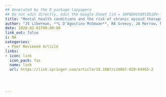 ```yaml
---
## Generated by the R package lazyapero
## Do not edit directly, edit the Google Sheet [id = 1HPQDH3tOXtZb1DV--8wR9CKAzUz5aywWc2vM3OQ5SrU]
title: "Mental health conditions and the risk of chronic opioid therapy among patients with rheumatoid arthritis: a retrospective veterans affairs cohort study"
author: "JS Liberman, **L D’Agostino McGowan**, RA Greevy, JA Morrow, MR Griffin, CL Roumie, CG Grijalva"
date: 2020-02-01T00:00:00
link_out: false
i: NA
categories:
 - Peer Reviewed Article
links:
- icon: link
  icon_pack: fas
  name: link
  url: https://link.springer.com/article/10.1007/s10067-020-04955-2




---
```




